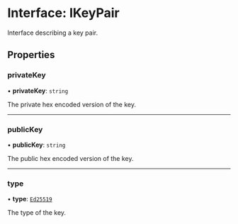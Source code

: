 # Interface: IKeyPair

Interface describing a key pair.

## Properties

### privateKey

• **privateKey**: `string`

The private hex encoded version of the key.

___

### publicKey

• **publicKey**: `string`

The public hex encoded version of the key.

___

### type

• **type**: [`Ed25519`](../enums/KeyType.md#ed25519)

The type of the key.
